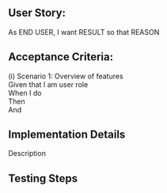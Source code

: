 ## User Story:
As  END USER, I want RESULT so that REASON

## Acceptance Criteria: 
(i) Scenario 1: Overview of features \
Given that I am user role   
When I do  
Then   
And 

## Implementation Details
Description

## Testing Steps
